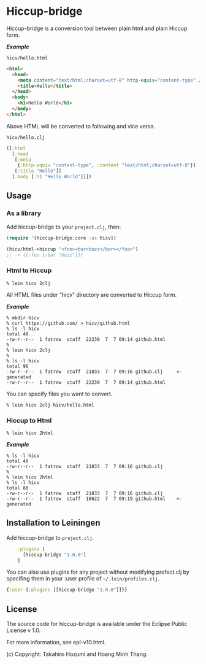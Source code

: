 # Hiccup-bridge

Hiccup-bridge is a conversion tool between plain html and plain Hiccup form.

***Example***

`hicv/hello.html`

```html
<html>
  <head>
    <meta content="text/html;charset=utf-8" http-equiv="content-type" />
    <title>Hello</title>
  </head>
  <body>
    <h1>Hello World</h1>
  </body>
</html>
```

Above HTML will be converted to following and vice versa.

`hicv/hello.clj`

```clojure
([:html
  [:head
   [:meta
    {:http-equiv "content-type", :content "text/html;charset=utf-8"}]
   [:title "Hello"]]
  [:body [:h1 "Hello World"]]])
```

## Usage
### As a library
Add hiccup-bridge to your `project.clj`, then:

```clojure
(require '[hiccup-bridge.core :as hicv])

(hicv/html->hiccup "<foo><bar>buzz</bar></foo>")
;; -> ([:foo [:bar "buzz"]])
```
### Html to Hiccup

    % lein hicv 2clj

All HTML files under "hicv" directory are converted to Hiccup form.<br>

***Example***

```
% mkdir hicv
% curl https://github.com/ > hicv/github.html
% ls -l hicv
total 48
-rw-r--r--  1 fatrow  staff  22239  7  7 09:14 github.html
%
% lein hicv 2clj
%
% ls -l hicv
total 96
-rw-r--r--  1 fatrow  staff  21833  7  7 09:16 github.clj     <- generated
-rw-r--r--  1 fatrow  staff  22239  7  7 09:14 github.html
```

You can specify files you want to convert.

    % lein hicv 2clj hicv/hello.html

### Hiccup to Html

    % lein hicv 2html

***Example***

```
% ls -l hicv
total 48
-rw-r--r--  1 fatrow  staff  21833  7  7 09:16 github.clj
%
% lein hicv 2html
% ls -l hicv
total 88
-rw-r--r--  1 fatrow  staff  21833  7  7 09:16 github.clj
-rw-r--r--  1 fatrow  staff  18622  7  7 09:19 github.html    <- generated
```

## Installation to Leiningen
Add hiccup-bridge to `project.clj`.

```clojure
    :plugins [
      [hiccup-bridge "1.0.0"]
    ]
```

You can also use plugins for any project without modifying profect.clj by specifing them in your :user profile of `~/.lein/profiles.clj`.

```clojure
{:user {:plugins [[hiccup-bridge "1.0.0"]]}}
```

## License

The source code for hiccup-bridge is available under the Eclipse
Public License v 1.0.

For more information, see epl-v10.html.

(c) Copyright: Takahiro Hozumi and Hoang Minh Thang.
